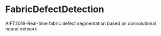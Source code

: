 # FabricDefectDetection
AIFT2019-Real-time fabric defect segmentation based on convolutional neural network

